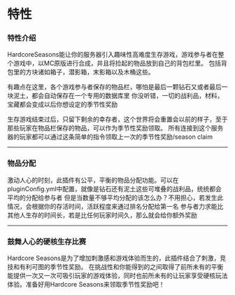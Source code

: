 # 特性


### 特性介绍
HardcoreSeasons能让你的服务器引入趣味性高难度生存游戏，游戏参与者在整个游戏中，以MC原版进行合成，并且将捡起的物品放到自己的背包栏里。
包括背包里的方块诸如箱子，潜影箱，末影箱以及木桶这些。

有趣点在这里，各个游戏参与者保存的物品栏，哪怕是最后一颗钻石又或者最后一块泥土，都会自动保存在一个专用的数据库里
你没听错，一切的战利品，材料，宝藏都会变成以后你想设定的季节性奖励

生存游戏结束过后，只留下剩余的幸存者，这个世界将会重置会以前的样子，至于那些玩家在物品栏保存的物品，可以作为季节性奖励领取。
所有连接到这个服务器的玩家都可以通过这条简单的指令领取上一次的季节性奖励/season claim
***
### 物品分配
激动人心的时刻，此插件有公平，平衡的物品分配功能。可以在pluginConfig.yml中配置，就像是钻石还有泥土这些可堆叠的战利品，统统都会平均的分配给参与者
但是当数量不够平均分配的该怎么办？不用担心，若发生此情况，会根据你的存活时间，活跃程度来通过排名分配给第一名
参与者力求能比其他人生存的时间长，若是比任何玩家时间久，那么就会给你额外奖励
***
### 鼓舞人心的硬核生存比赛

Hardcore Seasons是为了增加刺激感和游戏体验而生的，此插件结合了刺激，竞技和有利可图的季节性奖励。
在挑战性和你能得到的之间取得了前所未有的平衡
能提供一次又一次可吸引玩家的游戏体验，同时也前所未有的让玩家享受硬核玩法体验。准备好用Hardcore Seasons来领取季节性奖励吧！